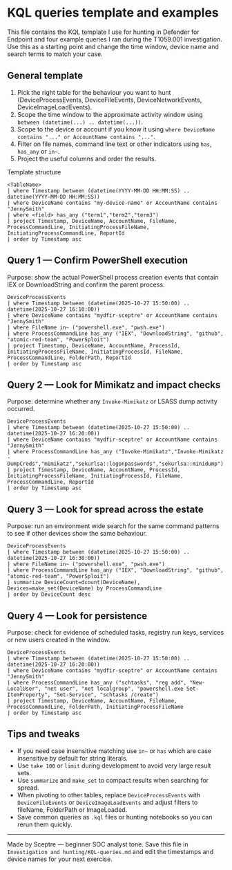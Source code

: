 # KQL queries template and examples

This file contains the KQL template I use for hunting in Defender for Endpoint and four example queries I ran during the T1059.001 investigation. Use this as a starting point and change the time window, device name and search terms to match your case.

## General template
1. Pick the right table for the behaviour you want to hunt (DeviceProcessEvents, DeviceFileEvents, DeviceNetworkEvents, DeviceImageLoadEvents).
2. Scope the time window to the approximate activity window using `between (datetime(...) .. datetime(...))`.
3. Scope to the device or account if you know it using `where DeviceName contains "..." or AccountName contains "..."`.
4. Filter on file names, command line text or other indicators using `has`, `has_any` or `in~`.
5. Project the useful columns and order the results.

Template structure
```kql
<TableName>
| where Timestamp between (datetime(YYYY-MM-DD HH:MM:SS) .. datetime(YYYY-MM-DD HH:MM:SS))
| where DeviceName contains "my-device-name" or AccountName contains "JennySmith"
| where <field> has_any ("term1","term2","term3")
| project Timestamp, DeviceName, AccountName, FileName, ProcessCommandLine, InitiatingProcessFileName, InitiatingProcessCommandLine, ReportId
| order by Timestamp asc
```

## Query 1 — Confirm PowerShell execution
Purpose: show the actual PowerShell process creation events that contain IEX or DownloadString and confirm the parent process.

```kql
DeviceProcessEvents
| where Timestamp between (datetime(2025-10-27 15:50:00) .. datetime(2025-10-27 16:10:00))
| where DeviceName contains "mydfir-sceptre" or AccountName contains "JennySmith"
| where FileName in~ ("powershell.exe", "pwsh.exe")
| where ProcessCommandLine has_any ("IEX", "DownloadString", "github", "atomic-red-team", "PowerSploit")
| project Timestamp, DeviceName, AccountName, ProcessId, InitiatingProcessFileName, InitiatingProcessId, FileName, ProcessCommandLine, FolderPath, ReportId
| order by Timestamp asc
```

## Query 2 — Look for Mimikatz and impact checks
Purpose: determine whether any `Invoke-Mimikatz` or LSASS dump activity occurred.

```kql
DeviceProcessEvents
| where Timestamp between (datetime(2025-10-27 15:50:00) .. datetime(2025-10-27 16:20:00))
| where DeviceName contains "mydfir-sceptre" or AccountName contains "JennySmith"
| where ProcessCommandLine has_any ("Invoke-Mimikatz","Invoke-Mimikatz -DumpCreds","mimikatz","sekurlsa::logonpasswords","sekurlsa::minidump")
| project Timestamp, DeviceName, AccountName, ProcessId, InitiatingProcessFileName, InitiatingProcessId, FileName, ProcessCommandLine, ReportId
| order by Timestamp asc
```

## Query 3 — Look for spread across the estate
Purpose: run an environment wide search for the same command patterns to see if other devices show the same behaviour.

```kql
DeviceProcessEvents
| where Timestamp between (datetime(2025-10-27 15:50:00) .. datetime(2025-10-27 16:30:00))
| where FileName in~ ("powershell.exe", "pwsh.exe")
| where ProcessCommandLine has_any ("IEX", "DownloadString", "github", "atomic-red-team", "PowerSploit")
| summarize DeviceCount=dcount(DeviceName), Devices=make_set(DeviceName) by ProcessCommandLine
| order by DeviceCount desc
```

## Query 4 — Look for persistence
Purpose: check for evidence of scheduled tasks, registry run keys, services or new users created in the window.

```kql
DeviceProcessEvents
| where Timestamp between (datetime(2025-10-27 15:50:00) .. datetime(2025-10-27 16:20:00))
| where DeviceName contains "mydfir-sceptre" or AccountName contains "JennySmith"
| where ProcessCommandLine has_any ("schtasks", "reg add", "New-LocalUser", "net user", "net localgroup", "powershell.exe Set-ItemProperty", "Set-Service", "schtasks /create")
| project Timestamp, DeviceName, AccountName, FileName, ProcessCommandLine, FolderPath, InitiatingProcessFileName
| order by Timestamp asc
```

## Tips and tweaks
- If you need case insensitive matching use `in~` or `has` which are case insensitive by default for string literals.  
- Use `take 100` or `limit` during development to avoid very large result sets.  
- Use `summarize` and `make_set` to compact results when searching for spread.  
- When pivoting to other tables, replace `DeviceProcessEvents` with `DeviceFileEvents` or `DeviceImageLoadEvents` and adjust filters to fileName, FolderPath or ImageLoaded.  
- Save common queries as `.kql` files or hunting notebooks so you can rerun them quickly.

---

Made by Sceptre — beginner SOC analyst tone. Save this file in `Investigation and hunting/KQL-queries.md` and edit the timestamps and device names for your next exercise.
